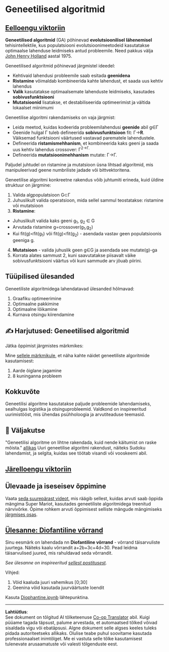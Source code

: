 <!--
CO_OP_TRANSLATOR_METADATA:
{
  "original_hash": "6bbd632dfe6c62e5f66bb51fd78c174a",
  "translation_date": "2025-10-11T11:48:39+00:00",
  "source_file": "lessons/6-Other/21-GeneticAlgorithms/README.md",
  "language_code": "et"
}
-->
# Geneetilised algoritmid

## [Eelloengu viktoriin](https://ff-quizzes.netlify.app/en/ai/quiz/41)

**Geneetilised algoritmid** (GA) põhinevad **evolutsioonilisel lähenemisel** tehisintellektile, kus populatsiooni evolutsioonimeetodeid kasutatakse optimaalse lahenduse leidmiseks antud probleemile. Need pakkus välja [John Henry Holland](https://wikipedia.org/wiki/John_Henry_Holland) aastal 1975.

Geneetilised algoritmid põhinevad järgmistel ideedel:

* Kehtivaid lahendusi probleemile saab esitada **geenidena**
* **Ristamine** võimaldab kombineerida kahte lahendust, et saada uus kehtiv lahendus
* **Valik** kasutatakse optimaalsemate lahenduste leidmiseks, kasutades **sobivusfunktsiooni**
* **Mutatsioonid** lisatakse, et destabiliseerida optimeerimist ja vältida lokaalset miinimumi

Geneetilise algoritmi rakendamiseks on vaja järgmist:

 * Leida meetod, kuidas kodeerida probleemilahendusi **geenide** abil g&in;&Gamma;
 * Geenide hulgal &Gamma; tuleb defineerida **sobivusfunktsioon** fit: &Gamma;&rightarrow;**R**. Väiksemad funktsiooni väärtused vastavad parematele lahendustele.
 * Defineerida **ristamismehhanism**, et kombineerida kaks geeni ja saada uus kehtiv lahendus crossover: &Gamma;<sup>2</sub>&rightarrow;&Gamma;.
 * Defineerida **mutatsioonimehhanism** mutate: &Gamma;&rightarrow;&Gamma;.

Paljudel juhtudel on ristamine ja mutatsioon üsna lihtsad algoritmid, mis manipuleerivad geene numbriliste jadade või bittvektoritena.

Geneetilise algoritmi konkreetne rakendus võib juhtumiti erineda, kuid üldine struktuur on järgmine:

1. Valida algpopulatsioon G&subset;&Gamma;
2. Juhuslikult valida operatsioon, mida sellel sammul teostatakse: ristamine või mutatsioon
3. **Ristamine**:
  * Juhuslikult valida kaks geeni g<sub>1</sub>, g<sub>2</sub> &in; G
  * Arvutada ristamine g=crossover(g<sub>1</sub>,g<sub>2</sub>)
  * Kui fit(g)<fit(g<sub>1</sub>) või fit(g)<fit(g<sub>2</sub>) - asendada vastav geen populatsioonis geeniga g.
4. **Mutatsioon** - valida juhuslik geen g&in;G ja asendada see mutate(g)-ga
5. Korrata alates sammust 2, kuni saavutatakse piisavalt väike sobivusfunktsiooni väärtus või kuni sammude arv jõuab piirini.

## Tüüpilised ülesanded

Geneetiliste algoritmidega lahendatavad ülesanded hõlmavad:

1. Graafiku optimeerimine
1. Optimaalne pakkimine
1. Optimaalne lõikamine
1. Kurnava otsingu kiirendamine

## ✍️ Harjutused: Geneetilised algoritmid

Jätka õppimist järgmistes märkmikes:

Mine [sellele märkmikule](Genetic.ipynb), et näha kahte näidet geneetiliste algoritmide kasutamisest:

1. Aarde õiglane jagamine
1. 8 kuninganna probleem

## Kokkuvõte

Geneetilisi algoritme kasutatakse paljude probleemide lahendamiseks, sealhulgas logistika ja otsinguprobleemid. Valdkond on inspireeritud uurimistööst, mis ühendas psühholoogia ja arvutiteaduse teemasid.

## 🚀 Väljakutse

"Geneetilisi algoritme on lihtne rakendada, kuid nende käitumist on raske mõista." [allikas](https://wikipedia.org/wiki/Genetic_algorithm) Uuri geneetilise algoritmi rakendust, näiteks Sudoku lahendamist, ja selgita, kuidas see töötab visandi või vooskeemi abil.

## [Järelloengu viktoriin](https://ff-quizzes.netlify.app/en/ai/quiz/42)

## Ülevaade ja iseseisev õppimine

Vaata [seda suurepärast videot](https://www.youtube.com/watch?v=qv6UVOQ0F44), mis räägib sellest, kuidas arvuti saab õppida mängima Super Mariot, kasutades geneetiliste algoritmidega treenitud närvivõrke. Õpime rohkem arvuti õppimisest selliste mängude mängimiseks [järgmises osas](../22-DeepRL/README.md).

## [Ülesanne: Diofantiline võrrand](Diophantine.ipynb)

Sinu eesmärk on lahendada nn **Diofantiline võrrand** - võrrand täisarvuliste juurtega. Näiteks kaalu võrrandit a+2b+3c+4d=30. Pead leidma täisarvulised juured, mis rahuldavad seda võrrandit.

*See ülesanne on inspireeritud [sellest postitusest](https://habr.com/post/128704/).*

Vihjed:

1. Võid kaaluda juuri vahemikus [0;30]
1. Geenina võid kasutada juurväärtuste loendit

Kasuta [Diophantine.ipynb](Diophantine.ipynb) lähtepunktina.

---

**Lahtiütlus**:  
See dokument on tõlgitud AI tõlketeenuse [Co-op Translator](https://github.com/Azure/co-op-translator) abil. Kuigi püüame tagada täpsust, palume arvestada, et automaatsed tõlked võivad sisaldada vigu või ebatäpsusi. Algne dokument selle algses keeles tuleks pidada autoriteetseks allikaks. Olulise teabe puhul soovitame kasutada professionaalset inimtõlget. Me ei vastuta selle tõlke kasutamisest tulenevate arusaamatuste või valesti tõlgenduste eest.